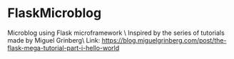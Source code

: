 # FlaskMicroblog
Microblog using Flask microframework \\
Inspired by the series of tutorials made by Miguel Grinberg\\
Link: https://blog.miguelgrinberg.com/post/the-flask-mega-tutorial-part-i-hello-world
